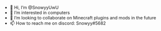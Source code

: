 - 👋 Hi, I’m @SnowyyUwU
- 👀 I’m interested in computers
- 💞️ I’m looking to collaborate on Minecraft plugins and mods in the future
- 📫 How to reach me on discord: Snowyy#5682

<!---
SnowyyUwU/SnowyyUwU is a ✨ special ✨ repository because its `README.md` (this file) appears on your GitHub profile.
You can click the Preview link to take a look at your changes.
--->
